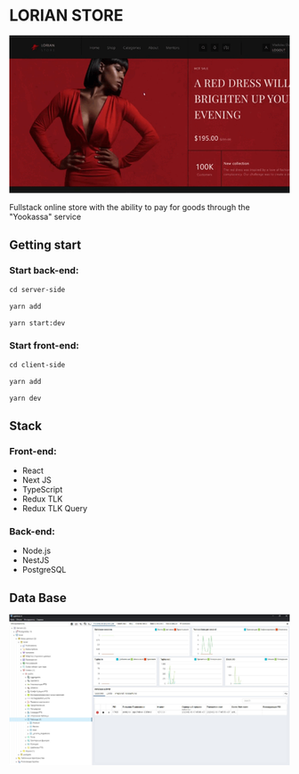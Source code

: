 # LORIAN STORE
![](/demo.gif)

Fullstack online store with the ability to pay for goods through the "Yookassa" service
## Getting start
### Start back-end:
``` 
cd server-side  
```
``` 
yarn add
```
``` 
yarn start:dev
```

### Start front-end:
``` 
cd client-side 
```
``` 
yarn add
```
``` 
yarn dev
```


## Stack
### Front-end:
- React
- Next JS
- TypeScript
- Redux TLK
- Redux TLK Query

### Back-end:
- Node.js
- NestJS
- PostgreSQL



## Data Base

![](/db.jpg)

